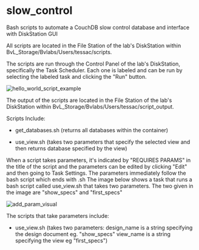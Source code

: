 # slow_control
Bash scripts to automate a CouchDB slow control database and interface with DiskStation GUI

All scripts are located in the File Station of the lab's DiskStation within BvL_Storage/Bvlabs/Users/tessac/scripts.

The scripts are run through the Control Panel of the lab's DiskStation, specifically the Task Scheduler. Each one is labeled and can be run by selecting the labeled task and clicking the "Run" button.

![hello_world_script_example](https://user-images.githubusercontent.com/47134315/80162195-9e944480-85a0-11ea-8bd3-636a87e673ad.png)

The output of the scripts are located in the File Station of the lab's DiskStation within BvL_Storage/Bvlabs/Users/tessac/script_output.

Scripts Include:

- get_databases.sh
(returns all databases within the container)

- use_view.sh
(takes two parameters that specify the selected view and then returns database specified by the view)


When a script takes parameters, it's indicated by "REQUIRES PARAMS" in the title of the script and the parameters can be edited by clicking "Edit" and then going to Task Settings. The parameters immediately follow the bash script which ends with .sh
The image below shows a task that runs a bash script called use_view.sh that takes two parameters. The two given in the image are "show_specs" and "first_specs"

![add_param_visual](https://user-images.githubusercontent.com/47134315/80162426-4dd11b80-85a1-11ea-9901-f07d16b5d11b.png)


The scripts that take parameters include:


- use_view.sh
(takes two parameters: 
design_name is a string specifying the design document eg. "show_specs"
view_name is a string specifying the view eg "first_specs")

